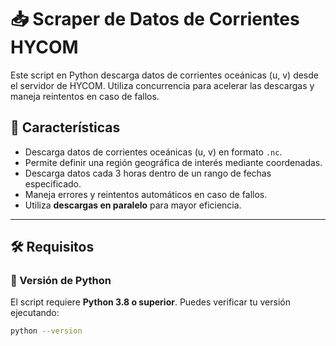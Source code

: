 # 📥 Scraper de Datos de Corrientes HYCOM

Este script en Python descarga datos de corrientes oceánicas (u, v) desde el servidor de HYCOM. Utiliza concurrencia para acelerar las descargas y maneja reintentos en caso de fallos.

## 📌 Características

- Descarga datos de corrientes oceánicas (u, v) en formato `.nc`.
- Permite definir una región geográfica de interés mediante coordenadas.
- Descarga datos cada 3 horas dentro de un rango de fechas especificado.
- Maneja errores y reintentos automáticos en caso de fallos.
- Utiliza **descargas en paralelo** para mayor eficiencia.

---

## 🛠️ Requisitos

### 🔹 Versión de Python
El script requiere **Python 3.8 o superior**. Puedes verificar tu versión ejecutando:

```bash
python --version
